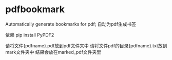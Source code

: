 # pdfbookmark
Automatically generate bookmarks for pdf; 自动为pdf生成书签

依赖
pip install PyPDF2

请将文件{pdfname}.pdf放到pdf文件夹中
请将文件pdf的目录{pdfname}.txt放到mark文件夹中
结果会放在marked_pdf文件夹里
